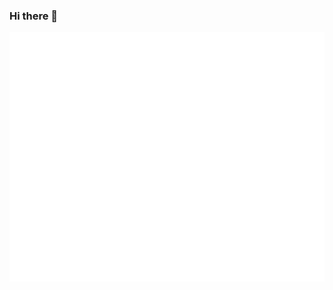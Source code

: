 ### Hi there 👋
![Metrics](https://github.com/victorpuntel/victorpuntel/blob/main/github-metrics.svg)
 <!-- <img width="256" align="right"
  src="https://github.com/victorpuntel/victorpuntel/blob/main/devcard.svg" /> -->
